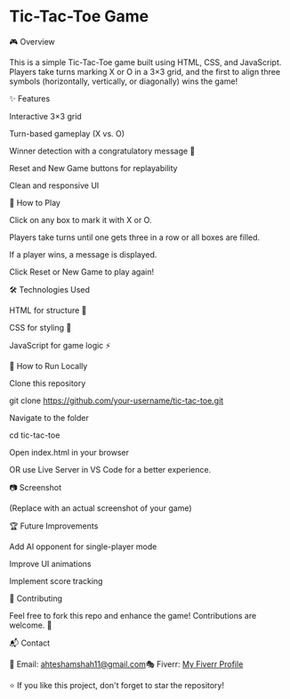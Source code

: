 # Tic-Tac-Toe Game

🎮 Overview

This is a simple Tic-Tac-Toe game built using HTML, CSS, and JavaScript. Players take turns marking X or O in a 3×3 grid, and the first to align three symbols (horizontally, vertically, or diagonally) wins the game!

✨ Features

Interactive 3×3 grid

Turn-based gameplay (X vs. O)

Winner detection with a congratulatory message 🎉

Reset and New Game buttons for replayability

Clean and responsive UI

📌 How to Play

Click on any box to mark it with X or O.

Players take turns until one gets three in a row or all boxes are filled.

If a player wins, a message is displayed.

Click Reset or New Game to play again!

🛠️ Technologies Used

HTML for structure 📄

CSS for styling 🎨

JavaScript for game logic ⚡

🚀 How to Run Locally

Clone this repository

git clone https://github.com/your-username/tic-tac-toe.git

Navigate to the folder

cd tic-tac-toe

Open index.html in your browser

OR use Live Server in VS Code for a better experience.

📷 Screenshot

(Replace with an actual screenshot of your game)

🏆 Future Improvements

Add AI opponent for single-player mode

Improve UI animations

Implement score tracking

🤝 Contributing

Feel free to fork this repo and enhance the game! Contributions are welcome. 🚀

📬 Contact

📧 Email: ahteshamshah11@gmail.com🎭 Fiverr: [My Fiverr Profile](https://www.fiverr.com/s/Gzgw5Y7)

⭐ If you like this project, don't forget to star the repository!

